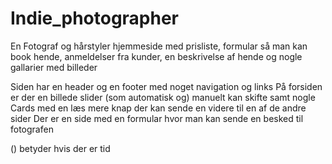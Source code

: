 # Indie_photographer

En Fotograf og hårstyler hjemmeside med prisliste, formular så man kan book hende, anmeldelser fra kunder, en beskrivelse af hende og nogle gallarier med billeder

Siden har en header og en footer med noget navigation og links
På forsiden er der en billede slider (som automatisk og) manuelt kan skifte samt nogle Cards med en læs mere knap der kan sende en videre til en af de andre sider
Der er en side med en formular hvor man kan sende en besked til fotografen 

() betyder hvis der er tid
